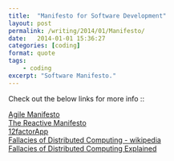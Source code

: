 ```yaml
---
title:  "Manifesto for Software Development"
layout: post
permalink: /writing/2014/01/Manifesto/
date:   2014-01-01 15:36:27
categories: [coding]
format: quote
tags:
    - coding
excerpt: "Software Manifesto."
---
```


Check out the below links for more info ::

<a href="http://agilemanifesto.org/" target="_blank">Agile Manifesto</a><br>
<a href="https://www.reactivemanifesto.org/" target="_blank">The Reactive Manifesto</a><br>
<a href="https://12factor.net/" target="_blank">12factorApp</a><br>
<a href="https://en.wikipedia.org/wiki/Fallacies_of_distributed_computing" target="_blank">Fallacies of Distributed Computing - wikipedia</a><br>
<a href="http://www.rgoarchitects.com/Files/fallacies.pdf" target="_blank">Fallacies of Distributed Computing Explained</a><br>



